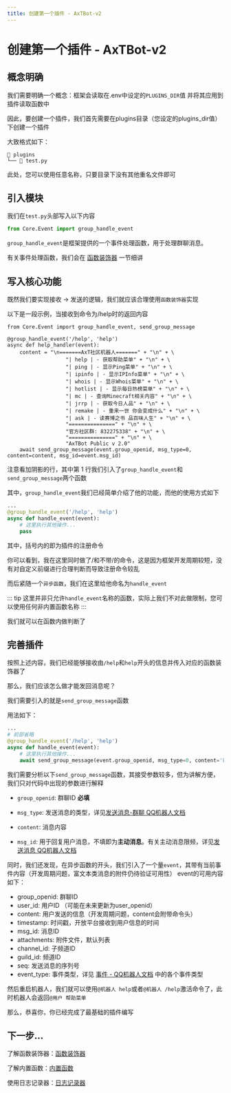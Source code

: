```yaml
---
title: 创建第一个插件 - AxTBot-v2
---
```

# 创建第一个插件 - AxTBot-v2

## 概念明确
我们需要明确一个概念：框架会读取在.env中设定的`PLUGINS_DIR`值 并将其应用到插件读取函数中

因此，要创建一个插件，我们首先需要在plugins目录（您设定的plugins_dir值）下创建一个插件

大致格式如下：

```
📂 plugins
└── 📜 test.py
```

此处，您可以使用任意名称，只要目录下没有其他重名文件即可

## 引入模块

我们在`test.py`头部写入以下内容

``` python
from Core.Event import group_handle_event
```

`group_handle_event`是框架提供的一个事件处理函数，用于处理群聊消息。

有关事件处理函数，我们会在 [函数装饰器](handle) 一节细讲

## 写入核心功能

既然我们要实现接收 -> 发送的逻辑，我们就应该合理使用`函数装饰器`实现

以下是一段示例，当接收到命令为/help时的返回内容

```python{1,3,4,19}
from Core.Event import group_handle_event, send_group_message

@group_handle_event('/help', 'help')
async def help_handler(event):
    content = "\n=======AxT社区机器人=======" + "\n" + \
                   "| help | - 获取帮助菜单" + "\n" + \
                   "| ping | - 显示Ping菜单" + "\n" + \
                   "| ipinfo | - 显示IPInfo菜单" + "\n" + \
                   "| whois | - 显示Whois菜单" + "\n" + \
                   "| hotlist | - 显示每日热榜菜单" + "\n" + \
                   "| mc | - 查询Minecraft相关内容" + "\n" + \
                   "| jrrp | - 获取今日人品" + "\n" + \
                   "| remake | - 重来一世 你会变成什么" + "\n" + \
                   "| ask | - 读赛博之书 品百味人生" + "\n" + \
                   "===============" + "\n" + \
                   "官方社区群: 832275338" + "\n" + \
                   "===============" + "\n" + \
                   "AxTBot Public v 2.0"
    await send_group_message(event.group_openid, msg_type=0, content=content, msg_id=event.msg_id)
```

注意看加阴影的行，其中第 1 行我们引入了`group_handle_event`和`send_group_message`两个函数

其中，`group_handle_event`我们已经简单介绍了他的功能，而他的使用方式如下

```python
...
@group_handle_event('/help', 'help')
async def handle_event(event):
    # 这里执行其他操作...
    pass
```

其中，括号内的即为插件的注册命令

你可以看到，我在这里同时做了/和不带/的命令，这是因为框架开发周期较短，没有对自定义前缀进行合理判断而导致注册命令较乱

而后紧随一个`异步函数`，我们在这里给他命名为`handle_event`

::: tip
这里并非只允许`handle_event`名称的函数，实际上我们不对此做限制，您可以使用任何非内置函数名称
:::

我们就可以在函数内做判断了

## 完善插件

按照上述内容，我们已经能够接收由`/help`和`help`开头的信息并传入对应的函数装饰器了

那么，我们应该怎么做才能发回消息呢？

我们需要引入的就是`send_group_message`函数

用法如下：
```python
...
# 前部省略
@group_handle_event('/help', 'help')
async def handle_event(event):
    # 这里执行其他操作...
    await send_group_message(event.group_openid, msg_type=0, content='帮助菜单', msg_id=event.msg_id)
```

我们需要分析以下`send_group_message`函数，其接受参数较多，但为讲解方便，我们只对代码中出现的参数进行解释

- `group_openid`: 群聊ID **必填**

- `msg_type`: 发送消息的类型，详见[发送消息-群聊 QQ机器人文档](https://bot.q.qq.com/wiki/develop/api-v2/server-inter/message/send-receive/send.html#群聊)

- `content`: 消息内容

- `msg_id`: 用于回复用户消息，不填即为**主动消息**。有关主动消息限频，详见[发送消息 QQ机器人文档](https://bot.q.qq.com/wiki/develop/api-v2/server-inter/message/send-receive/send.html)

同时，我们还发现，在异步函数的开头，我们引入了一个量`event`，其带有当前事件内容（开发周期问题，富文本类消息的附件仍待验证可用性）
event的可用内容如下：
- group_openid: 群聊ID
- user_id: 用户ID （可能在未来更新为user_openid）
- content: 用户发送的信息（开发周期问题，content会附带命令头）
- timestamp: 时间戳，开放平台接收到用户信息的时间
- msg_id: 消息ID
- attachments: 附件文件，默认列表
- channel_id: 子频道ID
- guild_id: 频道ID
- seq: 发送消息的序列号
- event_type: 事件类型，详见 [事件 - QQ机器人文档](https://bot.q.qq.com/wiki/develop/api-v2/server-inter/message/send-receive/event.html) 中的各个事件类型

然后重启机器人，我们就可以使用`@机器人 help`或者`@机器人 /help`激活命令了，此时机器人会返回`@用户 帮助菜单`

那么，恭喜你，你已经完成了最基础的插件编写

## 下一步...

了解函数装饰器：[函数装饰器](./handle.md)

了解内置函数：[内置函数](./function.md)

使用日志记录器：[日志记录器](./logger.md)